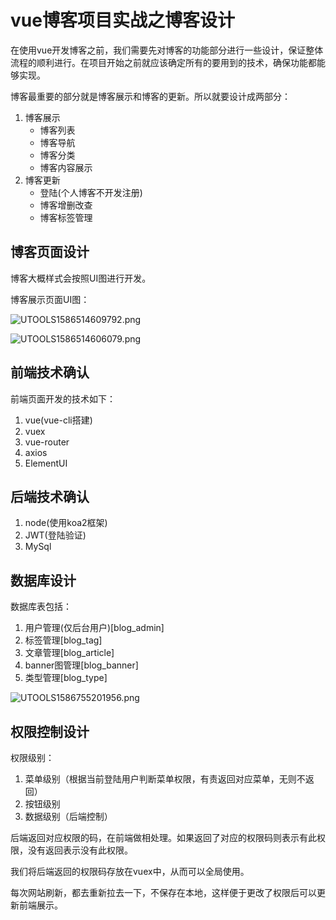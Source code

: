 # vue博客项目实战之博客设计

在使用vue开发博客之前，我们需要先对博客的功能部分进行一些设计，保证整体流程的顺利进行。在项目开始之前就应该确定所有的要用到的技术，确保功能都能够实现。

博客最重要的部分就是博客展示和博客的更新。所以就要设计成两部分：

1. 博客展示
   - 博客列表
   - 博客导航
   - 博客分类
   - 博客内容展示
2. 博客更新
   - 登陆(个人博客不开发注册)
   - 博客增删改查
   - 博客标签管理

## 博客页面设计

博客大概样式会按照UI图进行开发。

博客展示页面UI图：

![UTOOLS1586514609792.png](https://iovvoi.oss-cn-beijing.aliyuncs.com/UTOOLS1586514609792.png)

![UTOOLS1586514606079.png](https://iovvoi.oss-cn-beijing.aliyuncs.com/UTOOLS1586514606079.png)

## 前端技术确认

前端页面开发的技术如下：

1. vue(vue-cli搭建)
2. vuex
3. vue-router
4. axios
5. ElementUI

## 后端技术确认

1. node(使用koa2框架)
2. JWT(登陆验证)
3. MySql

## 数据库设计

数据库表包括：

1. 用户管理(仅后台用户)[blog_admin]
2. 标签管理[blog_tag]
3. 文章管理[blog_article]
4. banner图管理[blog_banner]
5. 类型管理[blog_type]

![UTOOLS1586755201956.png](https://iovvoi.oss-cn-beijing.aliyuncs.com/UTOOLS1586755201956.png)

## 权限控制设计

权限级别：

1. 菜单级别（根据当前登陆用户判断菜单权限，有责返回对应菜单，无则不返回）
2. 按钮级别
3. 数据级别（后端控制）

后端返回对应权限的码，在前端做相处理。如果返回了对应的权限码则表示有此权限，没有返回表示没有此权限。

我们将后端返回的权限码存放在vuex中，从而可以全局使用。

每次网站刷新，都去重新拉去一下，不保存在本地，这样便于更改了权限后可以更新前端展示。

